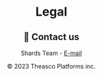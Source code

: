 <h1 align="center">Legal</h1>

<div align="center">
  
  
  


  <h2> 📧 Contact us </h2>

 Shards Team - [E-mail](mailto:Huelet@proton.me)



© 2023 Theasco Platforms inc.
